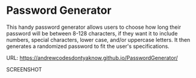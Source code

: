 # Password Generator

This handy password generator allows users to choose how long their password will be between 8-128 characters, if they want it to include numbers, special characters, lower case, and/or uppercase letters. It then generates a randomized password to fit the user's specifications.

URL:  https://andrewcodesdontyaknow.github.io/PasswordGenerator/

SCREENSHOT
